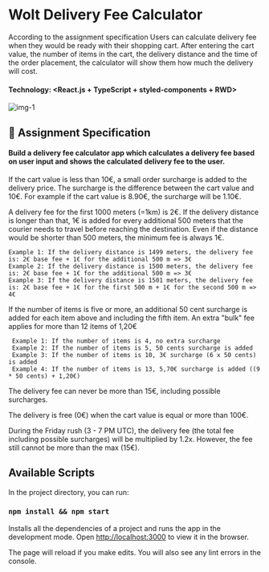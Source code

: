 # Wolt Delivery Fee Calculator

According to the assignment specification Users can calculate delivery fee when they would be ready with their shopping cart. After entering the cart value, the number of items in the cart, the delivery distance and the time of the order placement, the calculator will show them how much the delivery will cost.

#### Technology: <React.js + TypeScript + styled-components + RWD>

![img-1](https://user-images.githubusercontent.com/75247773/217377804-5e009a37-f661-4eb0-bb54-cfb51423289f.png)


## :pushpin: Assignment Specification

#### Build a delivery fee calculator app which calculates a delivery fee based on user input and shows the calculated delivery fee to the user.



 If the cart value is less than 10€, a small order surcharge is added to the delivery price. The surcharge is the difference between the cart value and 10€. For example if the cart value is 8.90€, the surcharge will be 1.10€.

A delivery fee for the first 1000 meters (=1km) is 2€. If the delivery distance is longer than that, 1€ is added for every additional 500 meters that the courier needs to travel before reaching the destination. Even if the distance would be shorter than 500 meters, the minimum fee is always 1€.

    Example 1: If the delivery distance is 1499 meters, the delivery fee is: 2€ base fee + 1€ for the additional 500 m => 3€
    Example 2: If the delivery distance is 1500 meters, the delivery fee is: 2€ base fee + 1€ for the additional 500 m => 3€
    Example 3: If the delivery distance is 1501 meters, the delivery fee is: 2€ base fee + 1€ for the first 500 m + 1€ for the second 500 m => 4€

If the number of items is five or more, an additional 50 cent surcharge is added for each item above and including the fifth item. An extra "bulk" fee applies for more than 12 items of 1,20€

     Example 1: If the number of items is 4, no extra surcharge
     Example 2: If the number of items is 5, 50 cents surcharge is added
     Example 3: If the number of items is 10, 3€ surcharge (6 x 50 cents) is added
     Example 4: If the number of items is 13, 5,70€ surcharge is added ((9 * 50 cents) + 1,20€)

The delivery fee can never be more than 15€, including possible surcharges.

The delivery is free (0€) when the cart value is equal or more than 100€.

During the Friday rush (3 - 7 PM UTC), the delivery fee (the total fee including possible surcharges) will be multiplied by 1.2x. However, the fee still cannot be more than the max (15€).


## Available Scripts

In the project directory, you can run:

### `npm install && npm start`

Installs all the dependencies of a project and runs the app in the development mode.
Open [http://localhost:3000](http://localhost:3000) to view it in the browser.

The page will reload if you make edits.
You will also see any lint errors in the console.